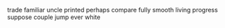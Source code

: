 trade familiar uncle printed perhaps compare fully smooth living progress suppose couple jump ever white